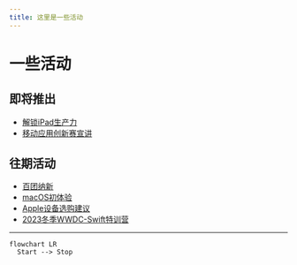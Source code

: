 ```yaml
---
title: 这里是一些活动
---
```


# 一些活动
## 即将推出

- [解锁iPad生产力](/activities/ComingSoon/ExploreiPad)
- [移动应用创新赛宣讲](/activities/ComingSoon/maic_speakers)

## 往期活动

- [百团纳新](/activities/PastEvents/biantuan)
- [macOS初体验](/activities/PastEvents/macos_experience)
- [Apple设备选购建议](/activities/PastEvents/device_suggestion)
- [2023冬季WWDC-Swift特训营](/activities/PastEvents/wwdc_swift2023)

---
```mermaid
flowchart LR
  Start --> Stop
```
